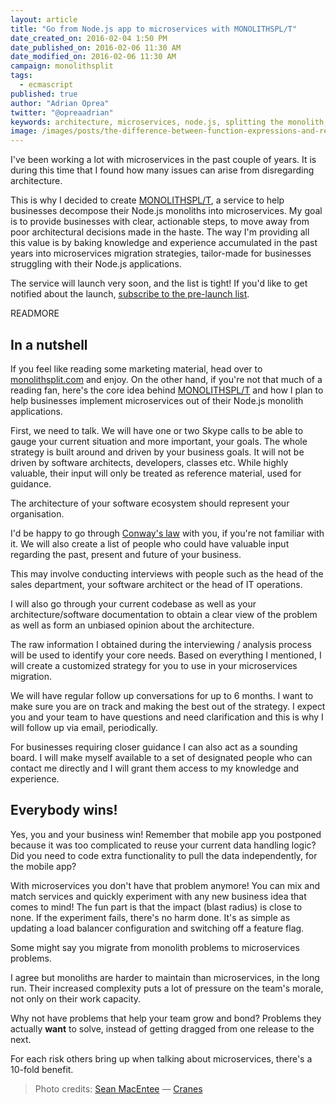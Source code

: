 ```yaml
---
layout: article
title: "Go from Node.js app to microservices with MONOLITHSPL/T"
date_created_on: 2016-02-04 1:50 PM
date_published_on: 2016-02-06 11:30 AM
date_modified_on: 2016-02-06 11:30 AM
campaign: monolithsplit
tags:
  - ecmascript
published: true
author: "Adrian Oprea"
twitter: "@opreaadrian"
keywords: architecture, microservices, node.js, splitting the monolith, monolith, microservices architecture
image: /images/posts/the-difference-between-function-expressions-and-regular-functions-in-javascript/post.jpg
---
```


I've been working a lot with microservices in the past couple of years. It is during this time that I found how many issues can arise from disregarding architecture.

This is why I decided to create [MONOLITHSPL/T](https://monolithsplit.com), a service to help businesses decompose their Node.js monoliths into microservices. 
My goal is to provide businesses with clear, actionable steps, to move away from poor architectural decisions made in the haste.
The way I'm providing all this value is by baking knowledge and experience accumulated in the past years into microservices migration strategies, tailor-made for businesses struggling with their Node.js applications.

The service will launch very soon, and the list is tight! If you'd like to get notified about the launch, [subscribe to the pre-launch list](https://monolithsplit.com).

READMORE

## In a nutshell

If you feel like reading some marketing material, head over to [monolithsplit.com](https://monolithsplit.com) and enjoy.
On the other hand, if you're not that much of a reading fan, here's the core idea behind [MONOLITHSPL/T](https://monolithsplit.com) and how I plan to help businesses implement microservices out of their Node.js monolith applications.

First, we need to talk. We will have one or two Skype calls to be able to gauge your current situation and more important, your goals. The whole strategy is built around and driven by your business goals. It will not be driven by software architects, developers, classes etc. While highly valuable, their input will only be treated as reference material, used for guidance. 

The architecture of your software ecosystem should represent your organisation. 

I'd be happy to go through [Conway's law]() with you, if you're not familiar with it. We will also create a list of people who could have valuable input regarding the past, present and future of your business. 

This may involve conducting interviews with people such as the head of the sales department, your software architect or the head of IT operations. 

I will also go through your current codebase as well as your architecture/software documentation to obtain a clear view of the problem as well as form an unbiased opinion about the architecture. 

The raw information I obtained during the interviewing / analysis process will be used to identify your core needs. Based on everything I mentioned, I will create a customized strategy for you to use in your microservices migration. 

We will have regular follow up conversations for up to 6 months. I want to make sure you are on track and making the best out of the strategy. I expect you and your team to have questions and need clarification and this is why I will follow up via email, periodically.

For businesses requiring closer guidance I can also act as a sounding board. I will make myself available to a set of designated people who can contact me directly and I will grant them access to my knowledge and experience.

## Everybody wins!

Yes, you and your business win! Remember that mobile app you postponed because it was too complicated to reuse your current data handling logic? 
Did you need to code extra functionality to pull the data independently, for the mobile app? 

With microservices you don't have that problem anymore!
You can mix and match services and quickly experiment with any new business idea that comes to mind! The fun part is that the impact (blast radius) is close to none. 
If the experiment fails, there's no harm done. It's as simple as updating a load balancer configuration and switching off a feature flag.

Some might say you migrate from monolith problems to microservices problems. 

I agree but monoliths are harder to maintain than microservices, in the long run. Their increased complexity puts a lot of pressure on the team's morale, not only on their work capacity. 

Why not have problems that help your team grow and bond? Problems they actually **want** to solve, instead of getting dragged from one release to the next.

For each risk others bring up when talking about microservices, there's a 10-fold benefit.

> Photo credits:
> [Sean MacEntee](https://www.flickr.com/photos/smemon/) &mdash; [Cranes](https://flic.kr/p/oKtiYv)
